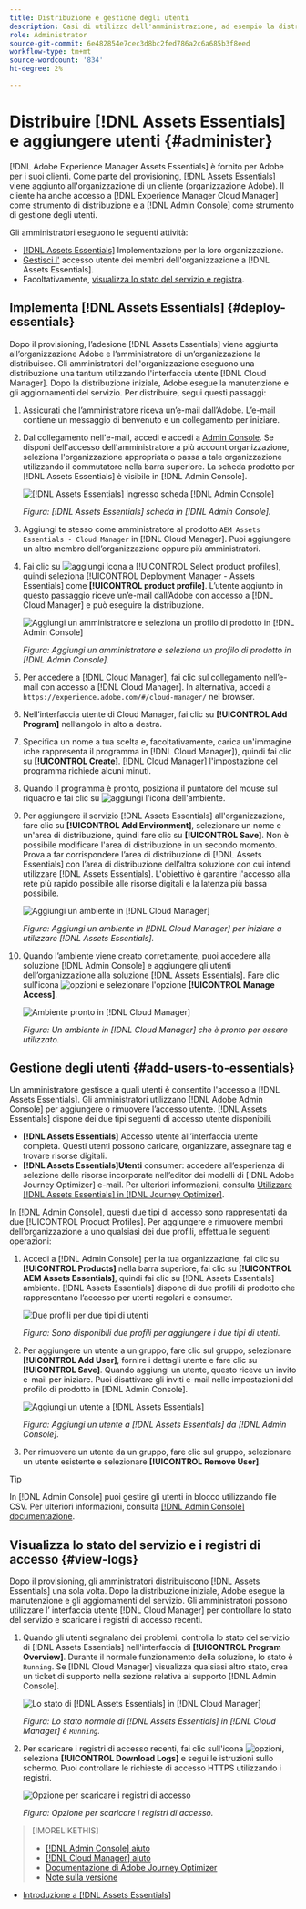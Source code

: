 ```yaml
---
title: Distribuzione e gestione degli utenti
description: Casi di utilizzo dell'amministrazione, ad esempio la distribuzione e la gestione degli utenti in [!DNL Assets Essentials].
role: Administrator
source-git-commit: 6e482854e7cec3d8bc2fed786a2c6a685b3f8eed
workflow-type: tm+mt
source-wordcount: '834'
ht-degree: 2%

---
```



# Distribuire [!DNL Assets Essentials] e aggiungere utenti {#administer}

[!DNL Adobe Experience Manager Assets Essentials] è fornito per Adobe per i suoi clienti. Come parte del provisioning, [!DNL Assets Essentials] viene aggiunto all&#39;organizzazione di un cliente (organizzazione Adobe). Il cliente ha anche accesso a [!DNL Experience Manager Cloud Manager] come strumento di distribuzione e a [!DNL Admin Console] come strumento di gestione degli utenti.

Gli amministratori eseguono le seguenti attività:

* [ [!DNL Assets Essentials]](#deploy-essentials) Implementazione per la loro organizzazione.
* [Gestisci l&#39;](#add-users-to-essentials) accesso utente dei membri dell&#39;organizzazione a  [!DNL Assets Essentials].
* Facoltativamente, [visualizza lo stato del servizio e registra](#view-logs).

## Implementa [!DNL Assets Essentials] {#deploy-essentials}

Dopo il provisioning, l’adesione [!DNL Assets Essentials] viene aggiunta all’organizzazione Adobe e l’amministratore di un’organizzazione la distribuisce. Gli amministratori dell&#39;organizzazione eseguono una distribuzione una tantum utilizzando l&#39;interfaccia utente [!DNL Cloud Manager]. Dopo la distribuzione iniziale, Adobe esegue la manutenzione e gli aggiornamenti del servizio. Per distribuire, segui questi passaggi:

1. Assicurati che l’amministratore riceva un’e-mail dall’Adobe. L’e-mail contiene un messaggio di benvenuto e un collegamento per iniziare.

1. Dal collegamento nell&#39;e-mail, accedi e accedi a [Admin Console](https://adminconsole.adobe.com). Se disponi dell&#39;accesso dell&#39;amministratore a più account organizzazione, seleziona l&#39;organizzazione appropriata o passa a tale organizzazione utilizzando il commutatore nella barra superiore. La scheda prodotto per [!DNL Assets Essentials] è visibile in [!DNL Admin Console].

   ![[!DNL Assets Essentials] ingresso scheda  [!DNL Admin Console]](assets/essentials-in-admin-console.png)

   *Figura:  [!DNL Assets Essentials] scheda in  [!DNL Admin Console].*

1. Aggiungi te stesso come amministratore al prodotto `AEM Assets Essentials - Cloud Manager` in [!DNL Cloud Manager]. Puoi aggiungere un altro membro dell’organizzazione oppure più amministratori.

1. Fai clic su ![aggiungi icona](assets/do-not-localize/add-icon.svg) a [!UICONTROL Select product profiles], quindi seleziona [!UICONTROL Deployment Manager - Assets Essentials] come **[!UICONTROL product profile]**. L’utente aggiunto in questo passaggio riceve un’e-mail dall’Adobe con accesso a [!DNL Cloud Manager] e può eseguire la distribuzione.

   ![Aggiungi un amministratore e seleziona un profilo di prodotto in  [!DNL Admin Console]](assets/adminconsole-user1.png)

   *Figura: Aggiungi un amministratore e seleziona un profilo di prodotto in  [!DNL Admin Console].*

1. Per accedere a [!DNL Cloud Manager], fai clic sul collegamento nell’e-mail con accesso a [!DNL Cloud Manager]. In alternativa, accedi a `https://experience.adobe.com/#/cloud-manager/` nel browser.

1. Nell’interfaccia utente di Cloud Manager, fai clic su **[!UICONTROL Add Program]** nell’angolo in alto a destra.

1. Specifica un nome a tua scelta e, facoltativamente, carica un&#39;immagine (che rappresenta il programma in [!DNL Cloud Manager]), quindi fai clic su **[!UICONTROL Create]**. [!DNL Cloud Manager] l&#39;impostazione del programma richiede alcuni minuti.

1. Quando il programma è pronto, posiziona il puntatore del mouse sul riquadro e fai clic su ![aggiungi l&#39;icona dell&#39;ambiente](assets/do-not-localize/add-environment-icon.png).

1. Per aggiungere il servizio [!DNL Assets Essentials] all&#39;organizzazione, fare clic su **[!UICONTROL Add Environment]**, selezionare un nome e un&#39;area di distribuzione, quindi fare clic su **[!UICONTROL Save]**. Non è possibile modificare l&#39;area di distribuzione in un secondo momento. Prova a far corrispondere l’area di distribuzione di [!DNL Assets Essentials] con l’area di distribuzione dell’altra soluzione con cui intendi utilizzare [!DNL Assets Essentials]. L&#39;obiettivo è garantire l&#39;accesso alla rete più rapido possibile alle risorse digitali e la latenza più bassa possibile.

   ![Aggiungi un ambiente in  [!DNL Cloud Manager]](assets/cloudmanager-add-environment-for-essentials.png)

   *Figura: Aggiungi un ambiente in  [!DNL Cloud Manager] per iniziare a utilizzare  [!DNL Assets Essentials].*

1. Quando l’ambiente viene creato correttamente, puoi accedere alla soluzione [!DNL Admin Console] e aggiungere gli utenti dell’organizzazione alla soluzione [!DNL Assets Essentials]. Fare clic sull&#39;icona ![opzioni](assets/do-not-localize/options-ellipses-icon.png) e selezionare l&#39;opzione **[!UICONTROL Manage Access]**.

   ![Ambiente pronto in  [!DNL Cloud Manager]](assets/cloudmanager-manage-access-essentials.png)

   *Figura: Un ambiente in  [!DNL Cloud Manager] che è pronto per essere utilizzato.*

## Gestione degli utenti {#add-users-to-essentials}

Un amministratore gestisce a quali utenti è consentito l&#39;accesso a [!DNL Assets Essentials]. Gli amministratori utilizzano [!DNL Adobe Admin Console] per aggiungere o rimuovere l’accesso utente. [!DNL Assets Essentials] dispone dei due tipi seguenti di accesso utente disponibili.

* **[!DNL Assets Essentials]** Accesso utente all’interfaccia utente completa. Questi utenti possono caricare, organizzare, assegnare tag e trovare risorse digitali.
* **[!DNL Assets Essentials]Utenti** consumer: accedere all’esperienza di selezione delle risorse incorporate nell’editor dei modelli di  [!DNL Adobe Journey Optimizer] e-mail. Per ulteriori informazioni, consulta [Utilizzare [!DNL Assets Essentials] in [!DNL Journey Optimizer]](https://experienceleague.adobe.com/docs/journey-optimizer/using/create-messages/assets-essentials.html).

In [!DNL Admin Console], questi due tipi di accesso sono rappresentati da due [!UICONTROL Product Profiles]. Per aggiungere e rimuovere membri dell’organizzazione a uno qualsiasi dei due profili, effettua le seguenti operazioni:

1. Accedi a [!DNL Admin Console] per la tua organizzazione, fai clic su **[!UICONTROL Products]** nella barra superiore, fai clic su **[!UICONTROL AEM Assets Essentials]**, quindi fai clic su [!DNL Assets Essentials] ambiente. [!DNL Assets Essentials] dispone di due profili di prodotto che rappresentano l’accesso per utenti regolari e consumer.

   ![Due profili per due tipi di utenti](assets/adminconsole-user-types.png)

   *Figura: Sono disponibili due profili per aggiungere i due tipi di utenti.*

1. Per aggiungere un utente a un gruppo, fare clic sul gruppo, selezionare **[!UICONTROL Add User]**, fornire i dettagli utente e fare clic su **[!UICONTROL Save]**. Quando aggiungi un utente, questo riceve un invito e-mail per iniziare. Puoi disattivare gli inviti e-mail nelle impostazioni del profilo di prodotto in [!DNL Admin Console].

   ![Aggiungi un utente a  [!DNL Assets Essentials]](assets/adminconsole-add-user.png)

   *Figura: Aggiungi un utente a  [!DNL Assets Essentials] da  [!DNL Admin Console].*

1. Per rimuovere un utente da un gruppo, fare clic sul gruppo, selezionare un utente esistente e selezionare **[!UICONTROL Remove User]**.

>[!TIP]
>
>In [!DNL Admin Console] puoi gestire gli utenti in blocco utilizzando file CSV. Per ulteriori informazioni, consulta [[!DNL Admin Console] documentazione](https://helpx.adobe.com/enterprise/using/accounts.html).

## Visualizza lo stato del servizio e i registri di accesso {#view-logs}

Dopo il provisioning, gli amministratori distribuiscono [!DNL Assets Essentials] una sola volta. Dopo la distribuzione iniziale, Adobe esegue la manutenzione e gli aggiornamenti del servizio. Gli amministratori possono utilizzare l’ interfaccia utente [!DNL Cloud Manager] per controllare lo stato del servizio e scaricare i registri di accesso recenti.

1. Quando gli utenti segnalano dei problemi, controlla lo stato del servizio di [!DNL Assets Essentials] nell&#39;interfaccia di **[!UICONTROL Program Overview]**. Durante il normale funzionamento della soluzione, lo stato è `Running`. Se [!DNL Cloud Manager] visualizza qualsiasi altro stato, crea un ticket di supporto nella sezione relativa al supporto [!DNL Admin Console].

   ![Lo stato di  [!DNL Assets Essentials] in  [!DNL Cloud Manager]](assets/cloudmanager-manage-access-essentials.png)

   *Figura: Lo stato normale di  [!DNL Assets Essentials] in  [!DNL Cloud Manager] è  `Running`.*

1. Per scaricare i registri di accesso recenti, fai clic sull&#39;icona ![opzioni](assets/do-not-localize/options-ellipses-icon.png), seleziona **[!UICONTROL Download Logs]** e segui le istruzioni sullo schermo. Puoi controllare le richieste di accesso HTTPS utilizzando i registri.

   ![ Opzione per scaricare i registri di accesso](assets/cloudmanager-download-logs.png)

   *Figura: Opzione per scaricare i registri di accesso.*

>[!MORELIKETHIS]
>
>* [[!DNL Admin Console] aiuto](https://helpx.adobe.com/enterprise/using/admin-console.html)
>* [[!DNL Cloud Manager] aiuto](https://experienceleague.adobe.com/docs/experience-manager-cloud-manager/using/introduction-to-cloud-manager.html?lang=it)
>* [Documentazione di Adobe Journey Optimizer](https://experienceleague.adobe.com/docs/journey-optimizer/using/ajo-home.html)
>* [Note sulla versione](release-notes.md)
* [Introduzione a [!DNL Assets Essentials]](get-started.md)

